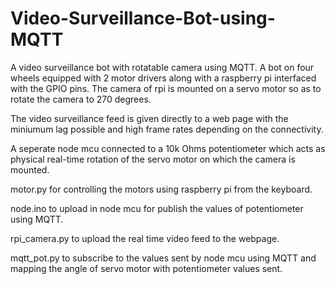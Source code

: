 # Video-Surveillance-Bot-using-MQTT

A video surveillance bot with rotatable camera using MQTT. A bot on four wheels equipped with 2 motor drivers along with a raspberry pi interfaced with the GPIO pins. The camera of rpi is mounted on a servo motor so as to rotate the camera to 270 degrees.

The video surveillance feed is given directly to a web page with the miniumum lag possible and high frame rates depending on the connectivity.

A seperate node mcu connected to a 10k Ohms potentiometer which acts as physical real-time rotation of the servo motor on which the camera is mounted.

motor.py for controlling the motors using raspberry pi from the keyboard.

node.ino to upload in node mcu for publish the values of potentiometer using MQTT.

rpi_camera.py to upload the real time video feed to the webpage.

mqtt_pot.py to subscribe to the values sent by node mcu using MQTT and mapping the angle of servo motor with potentiometer values sent. 
